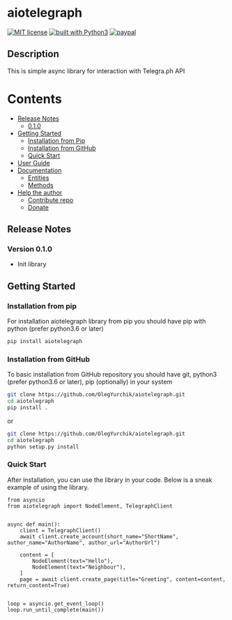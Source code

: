 # aiotelegraph
[![MIT license](https://img.shields.io/badge/license-MIT-blue.svg)](
https://github.com/OlegYurchik/aiotelegraph/blob/master/LICENSE)
[![built with Python3](https://img.shields.io/badge/built%20with-Python3-red.svg)](
https://www.python.org/)
[![paypal](https://img.shields.io/badge/-PayPal-blue.svg)](
https://www.paypal.com/cgi-bin/webscr?cmd=_s-xclick&hosted_button_id=QEZ85BDKJCM4E)
## Description
This is simple async library for interaction with Telegra.ph API

Contents
=================
* [Release Notes](#release-notes)
  * [0.1.0](#version-0-1-0)
* [Getting Started](#getting-started)
  * [Installation from Pip](#installation-from-pip)
  * [Installation from GitHub](#installation-from-github)
  * [Quick Start](#quick-start)
* [User Guide](#user-guide)
* [Documentation](#documentation)
  * [Entities](#entities)
  * [Methods](#methods)
* [Help the author](#help-the-author)
  * [Contribute repo](#contribute-repo)
  * [Donate](#donate)
## Release Notes
### Version 0.1.0
* Init library
## Getting Started
### Installation from pip
For installation aiotelegraph library from pip you should have pip with python (prefer python3.6 or
later)
```bash
pip install aiotelegraph
```
### Installation from GitHub
To basic installation from GitHub repository you should have git, python3 (prefer python3.6 or
later), pip (optionally) in your system
```bash
git clone https://github.com/OlegYurchik/aiotelegraph.git
cd aiotelegraph
pip install .
```
or
```bash
git clone https://github.com/OlegYurchik/aiotelegraph.git
cd aiotelegraph
python setup.py install
```
### Quick Start
After installation, you can use the library in your code. Below is a sneak example of using the
library.
```python3
from asyncio
from aiotelegraph import NodeElement, TelegraphClient


async def main():
    client = TelegraphClient()
    await client.create_account(short_name="ShortName", author_name="AuthorName", author_url="AuthorUrl")
    
    content = [
        NodeElement(text="Hello"),
        NodeElement(text="Neighbour"),
    ]
    page = await client.create_page(title="Greeting", content=content, return_content=True) 


loop = asyncio.get_event_loop()
loop.run_until_complete(main())
```
